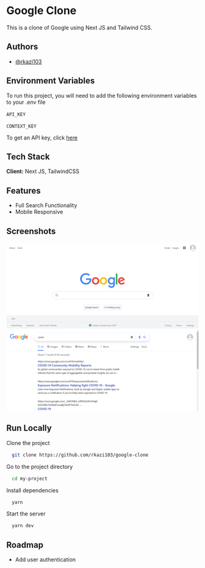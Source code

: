 # Google Clone

This is a clone of Google using Next JS and Tailwind CSS.

## Authors

- [@rkazi103](https://www.github.com/rkazi103)

## Environment Variables

To run this project, you will need to add the following environment variables to your .env file

`API_KEY`

`CONTEXT_KEY`

To get an API key, click [here](https://developers.google.com/custom-search/v1/introduction)

## Tech Stack

**Client:** Next JS, TailwindCSS

## Features

- Full Search Functionality
- Mobile Responsive

## Screenshots

![App Screenshot 1](/screenshots/1.png)
![App Screenshot 2](/screenshots/2.png)

## Run Locally

Clone the project

```bash
  git clone https://github.com/rkazi103/google-clone
```

Go to the project directory

```bash
  cd my-project
```

Install dependencies

```bash
  yarn
```

Start the server

```bash
  yarn dev
```

## Roadmap

- Add user authentication
